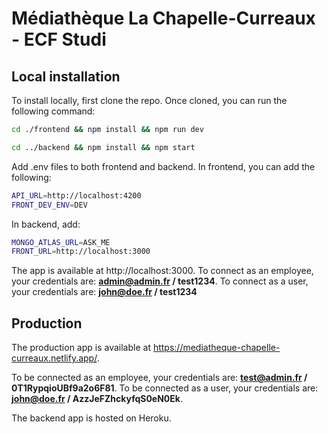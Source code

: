 # Médiathèque La Chapelle-Curreaux - ECF Studi

## Local installation

To install locally, first clone the repo. Once cloned, you can run the following command:

```bash
cd ./frontend && npm install && npm run dev
```

```bash
cd ../backend && npm install && npm start
```

Add .env files to both frontend and backend. In frontend, you can add the following:

```bash
API_URL=http://localhost:4200
FRONT_DEV_ENV=DEV
```

In backend, add:

```bash
MONGO_ATLAS_URL=ASK_ME
FRONT_URL=http://localhost:3000
```

The app is available at http://localhost:3000.
To connect as an employee, your credentials are: **admin@admin.fr / test1234**.
To connect as a user, your credentials are: **john@doe.fr / test1234**

## Production

The production app is available at https://mediatheque-chapelle-curreaux.netlify.app/.

To be connected as an employee, your credentials are: **test@admin.fr / 0T1RypqioUBf9a2o6F81**.
To be connected as a user, your credentials are: **john@doe.fr / AzzJeFZhckyfqS0eN0Ek**.

The backend app is hosted on Heroku.
